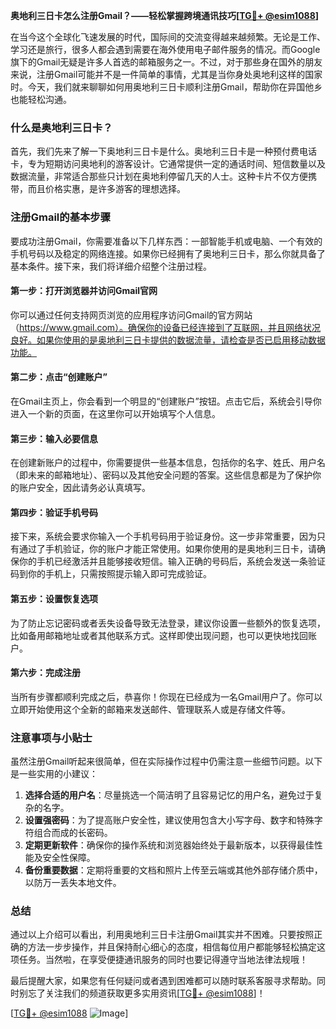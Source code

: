 **奥地利三日卡怎么注册Gmail？——轻松掌握跨境通讯技巧[[TG💪+ @esim1088](https://t.me/s/esim1088)]**

在当今这个全球化飞速发展的时代，国际间的交流变得越来越频繁。无论是工作、学习还是旅行，很多人都会遇到需要在海外使用电子邮件服务的情况。而Google旗下的Gmail无疑是许多人首选的邮箱服务之一。不过，对于那些身在国外的朋友来说，注册Gmail可能并不是一件简单的事情，尤其是当你身处奥地利这样的国家时。今天，我们就来聊聊如何用奥地利三日卡顺利注册Gmail，帮助你在异国他乡也能轻松沟通。

### 什么是奥地利三日卡？

首先，我们先来了解一下奥地利三日卡是什么。奥地利三日卡是一种预付费电话卡，专为短期访问奥地利的游客设计。它通常提供一定的通话时间、短信数量以及数据流量，非常适合那些只计划在奥地利停留几天的人士。这种卡片不仅方便携带，而且价格实惠，是许多游客的理想选择。

### 注册Gmail的基本步骤

要成功注册Gmail，你需要准备以下几样东西：一部智能手机或电脑、一个有效的手机号码以及稳定的网络连接。如果你已经拥有了奥地利三日卡，那么你就具备了基本条件。接下来，我们将详细介绍整个注册过程。

#### 第一步：打开浏览器并访问Gmail官网

你可以通过任何支持网页浏览的应用程序访问Gmail的官方网站（https://www.gmail.com）。确保你的设备已经连接到了互联网，并且网络状况良好。如果你使用的是奥地利三日卡提供的数据流量，请检查是否已启用移动数据功能。

#### 第二步：点击“创建账户”

在Gmail主页上，你会看到一个明显的“创建账户”按钮。点击它后，系统会引导你进入一个新的页面，在这里你可以开始填写个人信息。

#### 第三步：输入必要信息

在创建新账户的过程中，你需要提供一些基本信息，包括你的名字、姓氏、用户名（即未来的邮箱地址）、密码以及其他安全问题的答案。这些信息都是为了保护你的账户安全，因此请务必认真填写。

#### 第四步：验证手机号码

接下来，系统会要求你输入一个手机号码用于验证身份。这一步非常重要，因为只有通过了手机验证，你的账户才能正常使用。如果你使用的是奥地利三日卡，请确保你的手机已经激活并且能够接收短信。输入正确的号码后，系统会发送一条验证码到你的手机上，只需按照提示输入即可完成验证。

#### 第五步：设置恢复选项

为了防止忘记密码或者丢失设备导致无法登录，建议你设置一些额外的恢复选项，比如备用邮箱地址或者其他联系方式。这样即使出现问题，也可以更快地找回账户。

#### 第六步：完成注册

当所有步骤都顺利完成之后，恭喜你！你现在已经成为一名Gmail用户了。你可以立即开始使用这个全新的邮箱来发送邮件、管理联系人或是存储文件等。

### 注意事项与小贴士

虽然注册Gmail听起来很简单，但在实际操作过程中仍需注意一些细节问题。以下是一些实用的小建议：

1. **选择合适的用户名**：尽量挑选一个简洁明了且容易记忆的用户名，避免过于复杂的名字。
2. **设置强密码**：为了提高账户安全性，建议使用包含大小写字母、数字和特殊字符组合而成的长密码。
3. **定期更新软件**：确保你的操作系统和浏览器始终处于最新版本，以获得最佳性能及安全性保障。
4. **备份重要数据**：定期将重要的文档和照片上传至云端或其他外部存储介质中，以防万一丢失本地文件。

### 总结

通过以上介绍可以看出，利用奥地利三日卡注册Gmail其实并不困难。只要按照正确的方法一步步操作，并且保持耐心细心的态度，相信每位用户都能够轻松搞定这项任务。当然啦，在享受便捷通讯服务的同时也要记得遵守当地法律法规哦！

最后提醒大家，如果您有任何疑问或者遇到困难都可以随时联系客服寻求帮助。同时别忘了关注我们的频道获取更多实用资讯[[TG💪+ @esim1088](https://t.me/s/esim1088)]！

[[TG💪+ @esim1088](https://t.me/s/esim1088) ![Image](https://i.postimg.cc/4NQfJmqS/Snipaste-2025-05-13-00-14-12.png)]